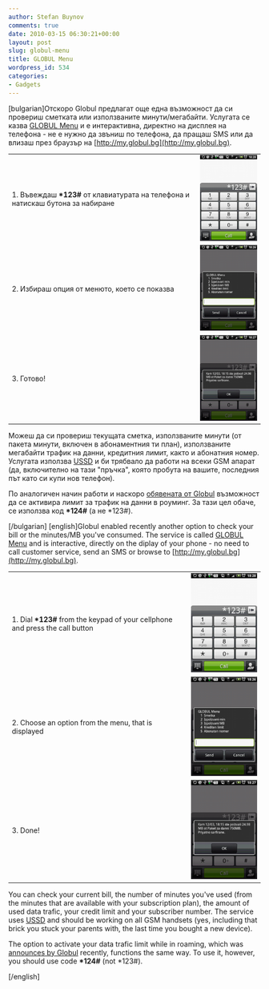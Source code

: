 ```yaml
---
author: Stefan Buynov
comments: true
date: 2010-03-15 06:30:21+00:00
layout: post
slug: globul-menu
title: GLOBUL Menu
wordpress_id: 534
categories:
- Gadgets
---
```


[bulgarian]Отскоро Globul предлагат още една възможност да си провериш сметката или използваните минути/мегабайти. Услугата се казва [GLOBUL Menu](http://www.globul.bg/bg/service.html?id=682) и е интерактивна, директно на дисплея на телефона - не е нужно да звъниш по телефона, да пращаш SMS или да влизаш през браузър на [http://my.globul.bg](http://my.globul.bg).

<table>
    <tr>
        <td>
  1. Въвеждаш <strong>*123#</strong> от клавиатурата на телефона и натискаш бутона за набиране
       </td>
       <td>
           <a href="/images/2010/03/GlobulMenu_dial.png"><img src="/images/2010/03/GlobulMenu_dial-200x300.png"/></a>
       </td>
    </tr>
    <tr>
        <td>
  2. Избираш опция от менюто, което се показва
        </td>
        <td>
           <a href="/images/2010/03/GlobulMenu_main.png"><img src="/images/2010/03/GlobulMenu_main-200x300.png"/></a>
       </td>
    </tr>
    <tr>
        <td>
  3. Готово!
        </td>
        <td>
           <a href="/images/2010/03/GlobulMenu_data.png"><img src="/images/2010/03/GlobulMenu_data-200x300.png"/></a>
       </td>
    </tr>
</table>

Можеш да си провериш текущата сметка, използваните минути (от пакета минути, включен в абонаментния ти план), използваните мегабайти трафик на данни, кредитния лимит, както и абонатния номер. Услугата използва [USSD](http://en.wikipedia.org/wiki/Unstructured_Supplementary_Service_Data) и би трябвало да работи на всеки GSM апарат (да, включително на тази "пръчка", която пробута на вашите, последния път като си купи нов телефон).

По аналогичен начин работи и наскоро [обявената от Globul](http://www.globul.bg/bg/news.html?id=8223) възможност да се активира лимит за трафик на данни в роуминг. За тази цел обаче, се използва код __*124#__ (а не *123#).

[/bulgarian]
[english]Globul enabled recently another option to check your bill or the minutes/MB you've consumed. The service is called [GLOBUL Menu](http://www.globul.bg/eng/service.html?id=682) and is interactive, directly on the diplay of your phone - no need to call customer service, send an SMS or browse to [http://my.globul.bg](http://my.globul.bg).


<table>
    <tr>
        <td>
  1. Dial <strong>*123#</strong> from the keypad of your cellphone and press the call button
       </td>
       <td>
           <a href="/images/2010/03/GlobulMenu_dial.png"><img src="/images/2010/03/GlobulMenu_dial-200x300.png"/></a>
       </td>
    </tr>
    <tr>
        <td>
  2. Choose an option from the menu, that is displayed
        </td>
        <td>
           <a href="/images/2010/03/GlobulMenu_main.png"><img src="/images/2010/03/GlobulMenu_main-200x300.png"/></a>
       </td>
    </tr>
    <tr>
        <td>
  3. Done!
        </td>
        <td>
           <a href="/images/2010/03/GlobulMenu_data.png"><img src="/images/2010/03/GlobulMenu_data-200x300.png"/></a>
       </td>
    </tr>
</table>

You can check your current bill, the number of minutes you've used (from the minutes that are available with your subscription plan), the amount of used data trafic, your credit limit and your subscriber number. The service uses [USSD](http://en.wikipedia.org/wiki/Unstructured_Supplementary_Service_Data) and should be working on all GSM handsets (yes, including that brick you stuck your parents with, the last time you bought a new device).

The option to activate your data trafic limit while in roaming, which was [announces by Globul](http://www.globul.bg/eng/news.html?id=8223) recently, functions the same way. To use it, however, you should use code __*124#__ (not *123#).

[/english]
